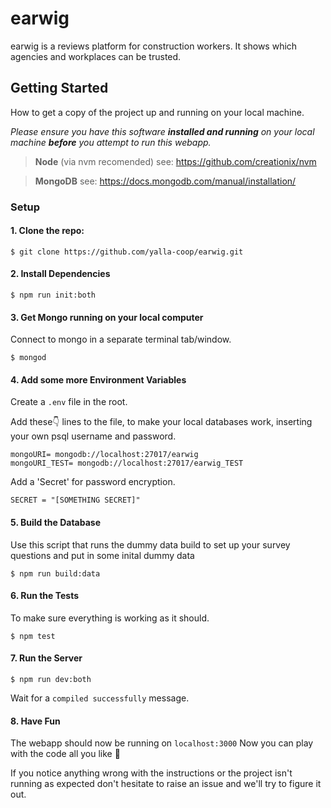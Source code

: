 # earwig
earwig is a reviews platform for construction workers. It shows which agencies and workplaces can be trusted.

## Getting Started
How to get a copy of the project up and running on your local machine.

*Please ensure you have this software **installed and running** on your local machine **before** you attempt to run this webapp.*
> **Node** (via nvm recomended)
> see: https://github.com/creationix/nvm

> **MongoDB**
> see: https://docs.mongodb.com/manual/installation/

### Setup

#### 1. Clone the repo:
```
$ git clone https://github.com/yalla-coop/earwig.git
```
#### 2. Install Dependencies 
```
$ npm run init:both
```

#### 3. Get Mongo running on your local computer
Connect to mongo in a separate terminal tab/window.
```
$ mongod
```

#### 4. Add some more Environment Variables
Create a `.env` file in the root.

Add these👇 lines to the file, to make your local databases work, inserting your own psql username and password.
```
mongoURI= mongodb://localhost:27017/earwig
mongoURI_TEST= mongodb://localhost:27017/earwig_TEST
```
Add a 'Secret' for password encryption.
```
SECRET = "[SOMETHING SECRET]"
```

#### 5. Build the Database
Use this script that runs the dummy data build to set up your survey questions and put in some inital dummy data
```
$ npm run build:data
```

#### 6. Run the Tests
To make sure everything is working as it should.

```
$ npm test
```

#### 7. Run the Server
```
$ npm run dev:both
```
Wait for a `compiled successfully` message.

#### 8. Have Fun
The webapp should now be running on
```localhost:3000```
Now you can play with the code all you like 🎉

If you notice anything wrong with the instructions or the project isn't running as expected don't hesitate to raise an issue and we'll try to figure it out.
